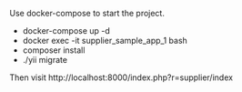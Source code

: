 Use docker-compose to start the project.
- docker-compose up -d
- docker exec -it supplier_sample_app_1 bash
- composer install
- ./yii migrate

Then visit http://localhost:8000/index.php?r=supplier/index